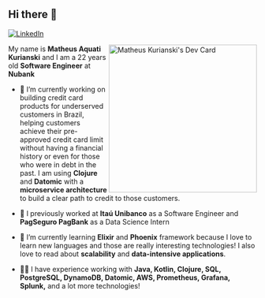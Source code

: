 ## Hi there 👋
<a href="https://www.linkedin.com/in/mkurianski/">
  <img
    src="https://img.shields.io/static/v1?logo=linkedin&style=flat-square&color=0072b1&label=LinkedIn&message=%E2%98%86"
    alt="LinkedIn"
  />
</a>

<a href="https://app.daily.dev/kurianski"><img align="right" src="https://api.daily.dev/devcards/67752b47a871472b9328aacd12752504.png?r=3z0" width="300" alt="Matheus Kurianski's Dev Card"/></a>

My name is **Matheus Aquati Kurianski** and I am a 22 years old **Software Engineer** at **Nubank**

- 🔭 I’m currently working on building credit card products for underserved customers in Brazil, helping customers achieve their pre-approved credit card limit without having a financial history or even for those who were in debt in the past. I am using **Clojure** and **Datomic** with a **microservice architecture** to build a clear path to credit to those customers.

- 🏦 I previously worked at **Itaú Unibanco** as a Software Engineer and **PagSeguro PagBank** as a Data Science Intern

- 🌱 I’m currently learning **Elixir** and **Phoenix** framework because I love to learn new languages and those are really interesting technologies! I also love to read about **scalability** and **data-intensive applications**.

- 👨‍💻 I have experience working with **Java, Kotlin, Clojure, SQL, PostgreSQL, DynamoDB, Datomic, AWS, Prometheus, Grafana, Splunk,** and a lot more technologies! 

<!--
**MatKurianski/matkurianski** is a ✨ _special_ ✨ repository because its `README.md` (this file) appears on your GitHub profile.

Here are some ideas to get you started:


- 🌱 I’m currently learning ...
- 👯 I’m looking to collaborate on ...
- 🤔 I’m looking for help with ...
- 💬 Ask me about ...
- 📫 How to reach me: ...
- 😄 Pronouns: ...
- ⚡ Fun fact: ...
-->
